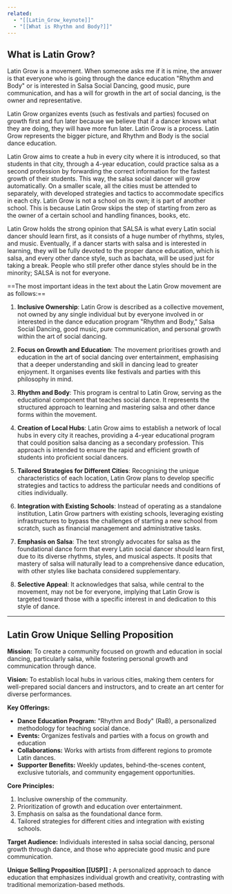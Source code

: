 ```yaml
---
related:
  - "[[Latin_Grow_keynote]]"
  - "[[What is Rhythm and Body?]]"
---
```



## What is Latin Grow?
Latin Grow is a movement. When someone asks me if it is mine, the answer is that everyone who is going through the dance education "Rhythm and Body" or is interested in Salsa Social Dancing, good music, pure communication, and has a will for growth in the art of social dancing, is the owner and representative.

Latin Grow organizes events (such as festivals and parties) focused on growth first and fun later because we believe that if a dancer knows what they are doing, they will have more fun later. Latin Grow is a process. Latin Grow represents the bigger picture, and Rhythm and Body is the social dance education.

Latin Grow aims to create a hub in every city where it is introduced, so that students in that city, through a 4-year education, could practice salsa as a second profession by forwarding the correct information for the fastest growth of their students. This way, the salsa social dancer will grow automatically. On a smaller scale, all the cities must be attended to separately, with developed strategies and tactics to accommodate specifics in each city. Latin Grow is not a school on its own; it is part of another school. This is because Latin Grow skips the step of starting from zero as the owner of a certain school and handling finances, books, etc.

Latin Grow holds the strong opinion that SALSA is what every Latin social dancer should learn first, as it consists of a huge number of rhythms, styles, and music. Eventually, if a dancer starts with salsa and is interested in learning, they will be fully devoted to the proper dance education, which is salsa, and every other dance style, such as bachata, will be used just for taking a break. People who still prefer other dance styles should be in the minority; SALSA is not for everyone.

==The most important ideas in the text about the Latin Grow movement are as follows:==

1. **Inclusive Ownership**: Latin Grow is described as a collective movement, not owned by any single individual but by everyone involved in or interested in the dance education program "Rhythm and Body," Salsa Social Dancing, good music, pure communication, and personal growth within the art of social dancing.

2. **Focus on Growth and Education**: The movement prioritises growth and education in the art of social dancing over entertainment, emphasising that a deeper understanding and skill in dancing lead to greater enjoyment. It organises events like festivals and parties with this philosophy in mind.

3. **Rhythm and Body**: This program is central to Latin Grow, serving as the educational component that teaches social dance. It represents the structured approach to learning and mastering salsa and other dance forms within the movement.

4. **Creation of Local Hubs**: Latin Grow aims to establish a network of local hubs in every city it reaches, providing a 4-year educational program that could position salsa dancing as a secondary profession. This approach is intended to ensure the rapid and efficient growth of students into proficient social dancers.

5. **Tailored Strategies for Different Cities**: Recognising the unique characteristics of each location, Latin Grow plans to develop specific strategies and tactics to address the particular needs and conditions of cities individually.

6. **Integration with Existing Schools**: Instead of operating as a standalone institution, Latin Grow partners with existing schools, leveraging existing infrastructures to bypass the challenges of starting a new school from scratch, such as financial management and administrative tasks.

7. **Emphasis on Salsa**: The text strongly advocates for salsa as the foundational dance form that every Latin social dancer should learn first, due to its diverse rhythms, styles, and musical aspects. It posits that mastery of salsa will naturally lead to a comprehensive dance education, with other styles like bachata considered supplementary.

8. **Selective Appeal**: It acknowledges that salsa, while central to the movement, may not be for everyone, implying that Latin Grow is targeted toward those with a specific interest in and dedication to this style of dance.

---

## Latin Grow Unique Selling Proposition 

**Mission:** To create a community focused on growth and education in social dancing, particularly salsa, while fostering personal growth and communication through dance.

**Vision:** To establish local hubs in various cities, making them centers for well-prepared social dancers and instructors, and to create an art center for diverse performances.

**Key Offerings:**

- **Dance Education Program:** "Rhythm and Body" (RaB), a personalized methodology for teaching social dance.
- **Events:** Organizes festivals and parties with a focus on growth and education 
- **Collaborations:** Works with artists from different regions to promote Latin dances.
- **Supporter Benefits:** Weekly updates, behind-the-scenes content, exclusive tutorials, and community engagement opportunities.

**Core Principles:**

1. Inclusive ownership of the community.
2. Prioritization of growth and education over entertainment.
3. Emphasis on salsa as the foundational dance form.
4. Tailored strategies for different cities and integration with existing schools.

**Target Audience:** Individuals interested in salsa social dancing, personal growth through dance, and those who appreciate good music and pure communication.

**Unique Selling Proposition [[USP]] :** A personalized approach to dance education that emphasizes individual growth and creativity, contrasting with traditional memorization-based methods.